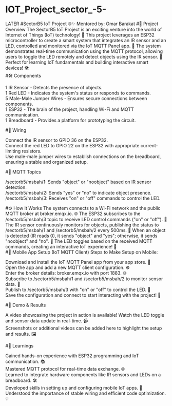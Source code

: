 # IOT_Project_sector_-5-
LATER
#SectorB5 IoT Project 🌐✨
Mentored by: Omar Barakat
#🌟 Project Overview
The SectorB5 IoT Project is an exciting venture into the world of Internet of Things (IoT) technology! 🎉 This project leverages an ESP32 microcontroller to create a smart system that integrates an IR sensor and an LED, controlled and monitored via the IoT MQTT Panel app. 🚀 The system demonstrates real-time communication using the MQTT protocol, allowing users to toggle the LED remotely and detect objects using the IR sensor. 🌱 Perfect for learning IoT fundamentals and building interactive smart devices! 🛠️  
#🛠️ Components

1 IR Sensor - Detects the presence of objects.  
1 Red LED - Indicates the system's status or responds to commands.  
5 Male-Male Jumper Wires - Ensures secure connections between components.  
1 ESP32 - The brain of the project, handling Wi-Fi and MQTT communication.  
1 Breadboard - Provides a platform for prototyping the circuit.

#🔌 Wiring

Connect the IR sensor to GPIO 36 on the ESP32.  
Connect the red LED to GPIO 22 on the ESP32 with appropriate current-limiting resistors.  
Use male-male jumper wires to establish connections on the breadboard, ensuring a stable and organized setup.

#📡 MQTT Topics

/sectorb5/msbah/1: Sends "object" or "noobject" based on IR sensor detection.  
/sectorb5/msbah/2: Sends "yes" or "no" to indicate object presence.  
/sectorb5/msbah/3: Receives "on" or "off" commands to control the LED.

#⚙️ How It Works
The system connects to a Wi-Fi network and the public MQTT broker at broker.emqx.io. 🌐 The ESP32 subscribes to the /sectorb5/msbah/3 topic to receive LED control commands ("on" or "off"). 📡 The IR sensor continuously monitors for objects, publishing the status to /sectorb5/msbah/1 and /sectorb5/msbah/2 every 500ms. 🔄 When an object is detected (IR reads 0), it sends "object" and "yes"; otherwise, it sends "noobject" and "no". 🎯 The LED toggles based on the received MQTT commands, creating an interactive IoT experience! 🌈  
#📱 Mobile App Setup (IoT MQTT Client)
Steps to Make Setup on Mobile:

Download and install the IoT MQTT Panel app from your app store. 📲  
Open the app and add a new MQTT client configuration. ⚙️  
Enter the broker details: broker.emqx.io with port 1883. 🌐  
Subscribe to /sectorb5/msbah/1 and /sectorb5/msbah/2 to monitor sensor data. 👀  
Publish to /sectorb5/msbah/3 with "on" or "off" to control the LED. 🔧  
Save the configuration and connect to start interacting with the project! 🎉

#🎥 Demo & Results

A video showcasing the project in action is available! Watch the LED toggle and sensor data update in real-time. 📹  
Screenshots or additional videos can be added here to highlight the setup and results. 🖼️

#🧠 Learnings

Gained hands-on experience with ESP32 programming and IoT communication. 📚  
Mastered MQTT protocol for real-time data exchange. 🌐  
Learned to integrate hardware components like IR sensors and LEDs on a breadboard. 🛠️  
Developed skills in setting up and configuring mobile IoT apps. 📱  
Understood the importance of stable wiring and efficient code optimization. 💡
